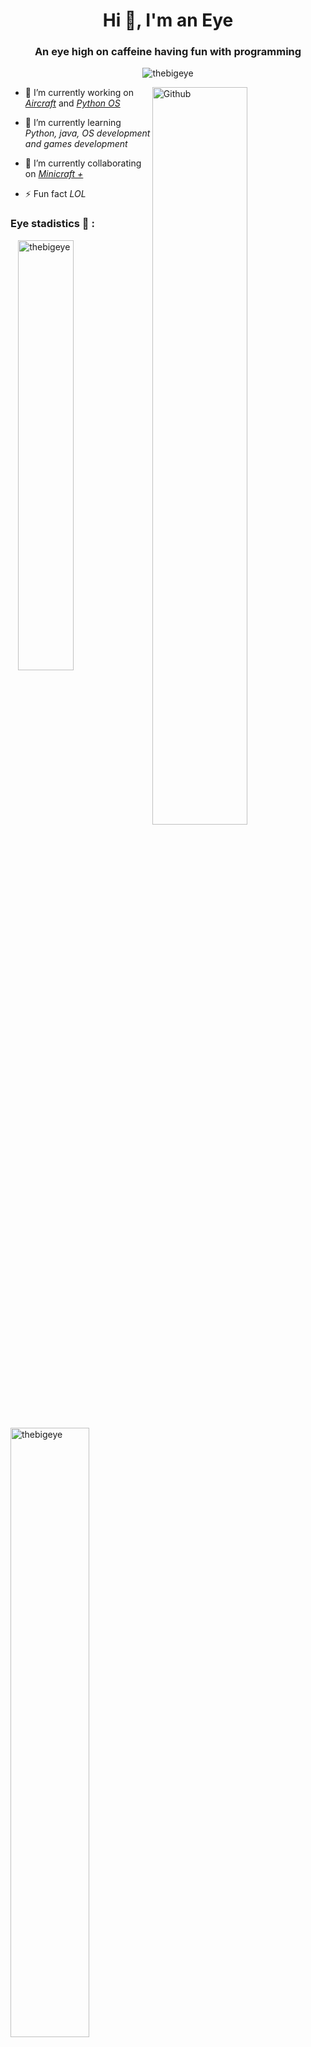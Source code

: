 <h1 align="center">Hi 👋, I'm an Eye</h1>
<h3 align="center">An eye high on caffeine having fun with programming</h3>

<p align="center"> <img src="https://komarev.com/ghpvc/?username=thebigeye&label=Profile%20views&color=0e75b6&style=flat" alt="thebigeye" /> </p>

<img width="55%" align="right" alt="Github" src="https://raw.githubusercontent.com/onimur/.github/master/.resources/git-header.svg" />


- 🔭 I’m currently working on *[Aircraft](https://github.com/TheBigEye/Aircraft-mod)* and *[Python OS](https://github.com/TheBigEye/Python-OS)*

- 🌱 I’m currently learning *Python, java, OS development and games development*

- 👯 I’m currently collaborating on *[Minicraft +](https://github.com/chrisj42/minicraft-plus-revived)*

- ⚡ Fun fact *LOL*

<h3 align="left">Eye stadistics 👀 :</h3>
<p align="left">
</p>

<p><img width="42%" align="right" src="https://github-readme-stats.vercel.app/api/top-langs?username=thebigeye&show_icons=true&locale=en&layout=compact" alt="thebigeye" /></p>
<p>&nbsp;<img width="50%" align="center" src="https://github-readme-stats.vercel.app/api?username=thebigeye&show_icons=true&locale=en" alt="thebigeye" /></p>





